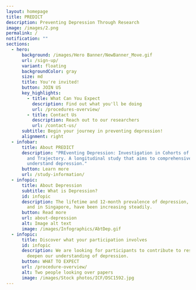```yaml
---
layout: homepage
title: PREDICT
description: Preventing Depression Through Research
image: /images/2.png
permalink: /
notification: ""
sections:
  - hero:
      background: /images/Hero Banner/NewBanner_Move.gif
      url: /sign-up/
      variant: floating
      backgroundColor: gray
      size: md
      title: You're invited!
      button: JOIN US
      key_highlights:
        - title: What Can You Expect
          description: Find out what you'll be doing
          url: /procedures-overview/
        - title: Contact Us
          description: Reach out to our researchers
          url: /contact-us/
      subtitle: Begin your journey in preventing depression!
      alignment: right
  - infobar:
      title: About PREDICT
      description: "PREventing Depression: Investigation in Cohorts of its etiology
        and Trajectory. A longitudinal study that aims to comprehensively
        understand depression."
      button: Learn more
      url: /study-information/
  - infopic:
      title: About Depression
      subtitle: What is Depression?
      id: infopic
      description: The lifetime and 12-month prevalence of depression, both globally
        and in Singapore, have been increasing steadily.
      button: Read more
      url: about-depression
      alt: Image alt text
      image: /images/Infographics/AbtDep.gif
  - infopic:
      title: Discover what your participation involves
      id: infopic
      description: We are looking for participants to contribute to research and
        deepen our understanding of depression.
      button: WHAT TO EXPECT
      url: /procedure-overview/
      alt: Two people looking over papers
      image: /images/Stock photos/ICF/DSC1592.jpg
---
```

